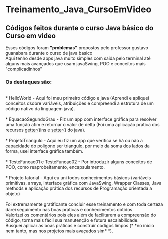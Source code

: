 # Treinamento_Java_CursoEmVideo
## Códigos feitos durante o curso Java básico do Curso em video
Esses códigos foram **"problemas"** propostos pelo professor gustavo guanabara durante o curso de java basico</br>
Aqui tenho desde apps java muito simples com saida pelo terminal até alguns mais avançados que usam javaSwing, POO e conceitos mais "complicadinhos"
</br>
### **Os destaques são:**
</br>
*  HelloWorld - Aqui foi meu primeiro código e java (Aprendi e apliquei conceitos dsobre variáveis, atribuições e compreendi a estrutura de um código nativo da linguagem java).
</br>
</br>
*  EquacaoSegundoGrau - Fiz um app com interface gráfica para resolver uma função afim e retornar o valor de delta (Foi uma aplicação prática dos recursos <ins>getter()</ins>ins e <ins>setter()</ins> do java).
</br>
</br>
*  ProjetoTriangulo - Aqui eu fiz um app que verifica se há ou não a capacidade do poligono ser triangulo, por meio da soma dos lados da forma, usei interface gráfica também.
</br>
</br>
*  TesteFuncao01 e TesteFuncao02 - Por introduzir alguns conceitos de POO, como reaprobeitamento, encapsulamento.
</br>
</br>
*  Projeto fatorial - Aqui eu uni todos conhecimentos básicos (variáveis primitivas, arrays, interface gráfica com JavaSwing, Wrapper Classes, Java methods e aplicação prática dos recursos de Programação orientada a objeto)
</br>
</br>
Foi extremamente gratificante concluir esse treinamento e com toda certeza darei seguimento nas boas práticas e conhecimentos obtidos.
</br>
Valorizei os comentários pois eles além de facilitarem a compreensão do código, torna mais fácil sua manutenção e futura escalabilidade.
</br>
Busquei aplicar as boas práticas e construir códigos limpos (* *no ínicio nem tanto, mas nos projetos mais avaçados sim* *).
</br>
